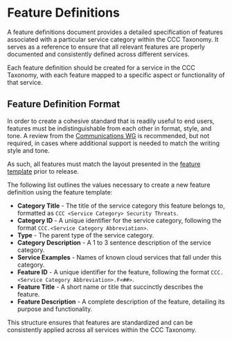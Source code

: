 # Feature Definitions

A feature definitions document provides a detailed specification of features associated with a particular service category within the CCC Taxonomy. It serves as a reference to ensure that all relevant features are properly documented and consistently defined across different services.

Each feature definition should be created for a service in the CCC Taxonomy, with each feature mapped to a specific aspect or functionality of that service.

## Feature Definition Format

In order to create a cohesive standard that is readily useful to end users, features must be indistinguishable from each other in format, style, and tone. A review from the [Communications WG] is recommended, but not required, in cases where additional support is needed to match the writing style and tone.

As such, all features must match the layout presented in the [feature template](../templates/features.yaml) prior to release.

The following list outlines the values necessary to create a new feature definition using the feature template:

- **Category Title** - The title of the service category this feature belongs to, formatted as `CCC <Service Category> Security Threats`.
- **Category ID** - A unique identifier for the service category, following the format `CCC.<Service Category Abbreviation>`.
- **Type** - The parent type of the service category.
- **Category Description** - A 1 to 3 sentence description of the service category.
- **Service Examples** - Names of known cloud services that fall under this category.
- **Feature ID** - A unique identifier for the feature, following the format `CCC.<Service Category Abbreviation>.F<##>`.
- **Feature Title** - A short name or title that succinctly describes the feature.
- **Feature Description** - A complete description of the feature, detailing its purpose and functionality.

This structure ensures that features are standardized and can be consistently applied across all services within the CCC Taxonomy.

[Communications WG]: ../../working-groups/communications/charter.md